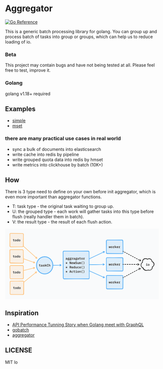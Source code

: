 # Aggregator

[![Go Reference](https://pkg.go.dev/badge/github.com/cxiang03/aggregator.svg)](https://pkg.go.dev/github.com/cxiang03/aggregator)

This is a generic batch processing library for golang. 
You can group up and process batch of tasks into group or groups, which can help us to reduce loading of io.

### Beta

This project may contain bugs and have not being tested at all. Please feel free to test, improve it.

### Golang

golang v1.18+ required

## Examples

* [simple](./examples/simple/main.go)
* [mset](./examples/mset/main.go)

### there are many practical use cases in real world

* sync a bulk of documents into elasticsearch
* write cache into redis by pipeline
* write grouped quota data into redis by hmset
* write metrics into clickhouse by batch (10K+)

## How
There is 3 type need to define on your own before init aggregator, which is even more important than aggregator functions.

- T: task type - the original task waiting to group up.
- U: the grouped type - each work will gather tasks into this type before flush (really handler them in batch).
- V: the result type - the result of each flush action.

![how.png](./doc/how.png)

## Inspiration

- [API Performance Tunning Story when Golang meet with GraphQL](https://hackmd.io/zvmgdunRR8mjAjVIMx0eDA?both)
- [gobatch](https://github.com/herryg91/gobatch)
- [aggregator](https://github.com/serkodev/aggregator)

## LICENSE

MIT lo
